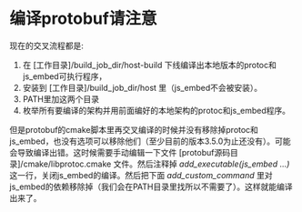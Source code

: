 # 编译protobuf请注意

现在的交叉流程都是:

1. 在 [工作目录]/build_job_dir/host-build 下线编译出本地版本的protoc和js_embed可执行程序，
2. 安装到 [工作目录]/build_job_dir/host 里（js_embed不会被安装）。
3. PATH里加这两个目录
4. 枚举所有要编译的架构并用前面编好的本地架构的protoc和js_embed程序。

但是protobuf的cmake脚本里再交叉编译的时候并没有移除掉protoc和js_embed，也没有选项可以移除他们（至少目前的版本3.5.0为止还没有）。可能会导致编译出错。这时候需要手动编辑一下文件 [protobuf源码目录]/cmake/libprotoc.cmake 文件。然后注释掉 *add_executable(js_embed ...)* 这一行，关闭js_embed的编译。然后把下面 *add_custom_command* 里对js_embed的依赖移除掉（我们会在PATH目录里找所以不需要了）。这样就能编译出来了。
